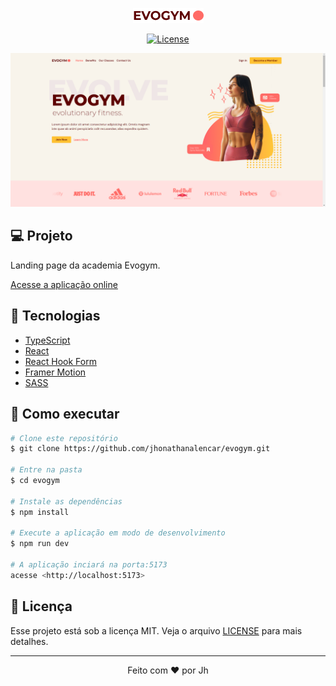 <p align="center">
  <img src=".github/evogym-logo.png" alt="Evogym logo" />
</p>

<p align="center">
  <a href="LICENSE"><img  src="https://img.shields.io/static/v1?label=License&message=MIT&color=763F3E&labelColor=202024" alt="License"></a>
</p>

<img src=".github/evogym-cover.png">

## 💻 Projeto

Landing page da academia Evogym.

[Acesse a aplicação online](https://evogym-sy.vercel.app/)

## 🧪 Tecnologias

- [TypeScript](https://www.typescriptlang.org/)
- [React](https://reactjs.org/)
- [React Hook Form](https://react-hook-form.com/)
- [Framer Motion](https://www.framer.com/motion/)
- [SASS](https://sass-lang.com/)

## 🚀 Como executar

```bash
# Clone este repositório
$ git clone https://github.com/jhonathanalencar/evogym.git

# Entre na pasta
$ cd evogym

# Instale as dependências
$ npm install

# Execute a aplicação em modo de desenvolvimento
$ npm run dev

# A aplicação inciará na porta:5173
acesse <http://localhost:5173>
```
## 📝 Licença

Esse projeto está sob a licença MIT. Veja o arquivo [LICENSE](LICENSE) para mais detalhes.

---

<p align="center">
  Feito com ❤️ por Jh
</p>
